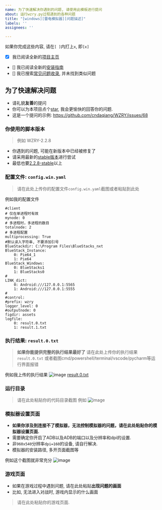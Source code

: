 ```yaml
---
name: 为了快速解决你遇到的问题, 请使用此模板进行提问 
about: 运行wzry.py过程遇到的各种问题
title: "[windows][雷电模拟器][问题描述]"
labels: ''
assignees: ''

---
```


如果你完成这些内容, 请在`[ ]`内打上`x`, 即`[x]`
- [x] 我已阅读全新的[项目主页](https://cndaqiang.github.io/wzry.doc/)
- [] 我已阅读全新的[安装指南](https://cndaqiang.github.io/wzry.doc/guide/install/)
- [] 我已搜索[常见问题收录](https://cndaqiang.github.io/wzry.doc/qa/qa), 并未找到类似问题

## 为了快速解决问题
* 请礼貌**友善**的提问
* 你可以为本项目点个[star](https://github.com/cndaqiang/WZRY), 我会更愉快的回答你的问题.
* 这是一个提问的示例: https://github.com/cndaqiang/WZRY/issues/68

### 你使用的脚本版本
> 例如 WZRY-2.2.8

* 你遇到的问题, 可能在新版本中已经被修复了
* 请采用最新的[stable版本](https://github.com/cndaqiang/WZRY/releases)进行尝试
* 最低也要[2.2.8-stable](https://github.com/cndaqiang/WZRY/releases/tag/2.2.8)以上


### 配置文件: `config.win.yaml`
> 请在此处上传你的配置文件`config.win.yaml`截图或者粘贴到此处

例如我的配置文件
```
#client
# 仅在单进程时有效
mynode: 0
# 多进程时，多进程的数目
totalnode: 2
# 多进程配置
multiprocessing: True
#默认读入字符串, 不要添加引号
BlueStackdir: C:\Program Files\BlueStacks_nxt
BlueStack_Instance:
    0: Pie64_1
    1: Pie64
BlueStack_Windows:
    0: BlueStacks1
    1: BlueStacks0
#
LINK_dict:
    0: Android:///127.0.0.1:5565
    1: Android:///127.0.0.1:5555
#
#control:
#prefix: wzry
logger_level: 0
#outputnode: 0
figdir: assets
logfile:
    0: result.0.txt
    1: result.1.txt
```


### 执行结果: `result.0.txt`
> **如果你能提供完整的执行结果最好了**
> 请在此处上传你的执行结果`result.0.txt`
> 或者截图cmd/powershell/terminal/vscode/pycharm等运行界面报错

例如我上传的执行结果
![image](https://github.com/user-attachments/assets/86562c4b-49c9-432a-bfef-415bcb5499dc)
[result.0.txt](https://github.com/user-attachments/files/17788598/result.0.txt)


### 运行目录
> 请在此处粘贴你的代码目录截图
例如
![image](https://github.com/user-attachments/assets/a2eb219b-f485-44fe-bff2-a2a757f3999c)

### 模拟器设置页面
* **如果你涉及到连接不了模拟器，无法控制模拟器的问题，请在此处粘贴你的模拟器设置页面.**
* 需要确定你开启了ADB以及ADB的端口以及分辨率和dpi的设置.
* 非`960x540`分辨率`dpi=160`的设备, 请自行解决.
* 模拟器的安装路径, 多开页面截图等

例如这个截图就非常充分
![image](https://github.com/user-attachments/assets/ce5ca8ce-c1a2-4ac0-a2e3-e1b3ad74f5e0)


### 游戏页面
* 如果在游戏过程中遇到问题, 请在此处粘贴**出现问题的画面**
* 比如, 无法进入对战时, 游戏内显示的什么画面

> 请在此处粘贴你的游戏页面.
